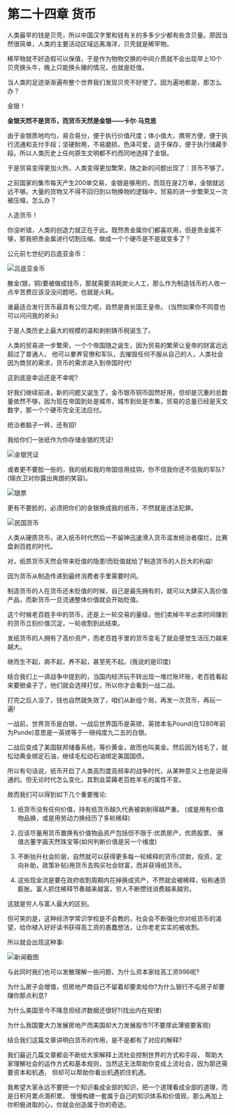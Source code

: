 # 第二十四章 货币

人类最早的钱是贝壳，所以中国汉字里和钱有关的多多少少都有些含贝量。原因当然很简单，人类的主要活动区域远离海洋，贝壳就是稀罕物。

稀罕物就不好造假可以保值，于是作为物物交换的中间介质就不会出现早上10个贝壳换头牛，晚上只能换头猪的情况，也就是贬值。

当人类的足迹渐渐遍布整个世界我们发现贝壳不好使了。因为遍地都是，那怎么办？

金银！

**金银天然不是货币，而货币天然是金银——卡尔·马克思**

由于金银质地均匀，易合易分，便于执行价值尺度；体小值大，携带方便，便于执行流通和支付手段；坚硬耐用，不易磨损，色泽可爱，适于保存，便于执行储藏手段。所以人类历史上任何原生文明都不约而同地选择了金银。

于是贸易变得更加火热，人类变得更加繁荣，随之新的问题出现了：货币不够了。

之前国家的集市每天产生200单交易，金银是够用的，而现在是2万单，金银就远远不够。大量的货物又不得不回归到以物换物的逻辑中，贸易的进一步繁荣又一次被压缩，怎么办？

人造货币！

你没听错，人类的创造力就正在于此。既然贵金属你们都喜欢用，但是贵金属不够，那我把贵金属进行切割压缩，做成一个个硬币是不是就变多了？

公元前七世纪的吕底亚金币：

![吕底亚金币](/images/元认知/吕底亚金币.png)

散金(银，铜)要被做成钱币，那就需要消耗炭火人工，那么作为制造钱币的人收一点辛苦费应该没没问题吧，也就是火耗。

谁最适合发行货币最具有公信力呢，自然是酋长国王皇帝。
(当然如果你不同意也可以问问我的斧头)

于是人类历史上最大的规模的温和剥削铸币税诞生了。

人类的贸易进一步繁荣，一个个帝国随之诞生，因为贸易的繁荣让皇帝的财富远远超过了普通人，
他可以豢养官僚和军队，去摧毁任何不服从自己的人，人类社会因为商贸的需求，货币的需求进入到帝国时代!

这到底是幸运还是不幸呢?

好我们继续前进，新的问题又诞生了，金币银币铜币固然好用，但却是沉重的总数量依然不够，因为现在帝国到处是城市，城市到处是市集，贸易的总量已经是天文数字，那一个个硬币完全无法应付。

统治者脑子一转，还有招!

我给你们一张纸作为你存储金银的凭证!

![金银凭证](/images/元认知/金银凭证.png)

或者更不要脸一些的，我的纸和我的帝国信用挂钩，你不信我你还不信我的军队?(锦衣卫对你露出爽朗的笑容)。

![银票](/images/元认知/银票.png)

更有不要脸的，必须把你们的金银换成我的纸币，不然就是违法犯罪。

![民国货币](/images/元认知/民国货币.png)

人类从硬质货币，进入纸币时代然后一不留神迅速滑入货币滥发统治者摆烂，比赛盘剥百姓的时代。

对，纸质货币天然会带来贬值的隐患!而贬值就给了制造货币的人巨大的利益!

因为货币从制造传递到最终消费者手里需要时间。

制造货币的人在货币还未贬值的时候，自己是最先拥有的，就可以大肆买入高价值产品，而新货币一旦流通整体价值就会开始贬值。

这个时候老百姓手中的货币，还是上一轮交易的量级，他们卖掉牛羊出卖时间赚到的货币立刻价值沉淀，一轮收割到此结束。

发纸货币的人拥有了高价资产，而老百姓手里的货币变毛了就会感觉生活压力越来越大。

继而生不起，病不起，养不起，甚至死不起。(我说的是印度)

结合我们上一讲战争中提到的，当国内经济玩不转出现一堆烂账坏账，老百姓看起来要掀桌子了，他们就会选择打仗，所以你才会看到一战二战。

打完之后人没了，钱也自然就失效了，咱们从新组个局，再发一次货币，再玩一遍!

一战前，世界货币是白银，一战后世界国币是英镑，英镑本名Pound(在1280年前为Punde)意思是一英镑等于一磅纯度九二五的白银。

二战后变成了美国联邦储备系统，等价黄金，故而也叫美金。然后因为钱毛了，就松动黄金绑定石油，继续毛松动石油绑定美国国债。

所以有句话说，纸币开启了人类高烈度高频率的战争时代，从某种意义上也是说得通的。但无论时代怎么变化，其割韭菜薅老百姓羊毛的属性不变。

故而我们可以得到如下几个重要推论:

1. 纸货币没有任何价值，持有纸货币越久代表被剥削得越严重。
(或是用有价值物品换，或是用劳动力换经历了多轮稀释)

2. 应该尽量用货币置换有价值物品资产包括但不限于:优质房产，优质股票，
保值古董字画天然珠宝等(如何判断价值是另一个维度)

3. 不断抬升社会阶层，自然就可以获得更多每一轮稀释的货币(贷款，投资，定向补助，政策补贴)用货币去购买社会财富，而非获得纸货币。

4. 这些现金流是要在政府收割周期内花掉换成资产，不然就会被稀释，俗称通货膨胀。富人抓住稀释节奏越来越富，穷人不断攒钱消费越来越穷。

这就是穷人与富人最大的区别。

但可笑的是，这种经济学常识学校是不会教的，社会会不断强化你对纸货币的渴望，给你植入好好读书获得高工资的愚蠢想法，让你老老实实的被收割。

所以就会出现这种事:

![新闻截图](/images/元认知/新闻截图.png)

与此同时我们也可以发散理解一些问题，为什么资本家给高工资996呢?

为什么房子会增值，但房地产商自己不留着却要卖给你?为什么银行不屯房子却要赚你那点利息?

为什么美国至今不降息但经济数据还很好?(找出内在规律)

为什么我国要大力发展房地产而美国却大力发展股市?(不要厚此薄彼要客观)

结合我们这篇文章讲明白货币的作用，是不是都有了对应的解释?

我们最近几篇文章都会不断给大家解释上流社会控制世界的方式和手段，
帮助大家理解社会的运作方式和基本规则，当然这无法帮助你变成上流社会，因为那还需要资本和机遇，
但却可以帮助你看出机遇抓住机遇。

我希望大家永远不要把一个知识看成全部的知识，把一个道理看成全部的道理，而是日积月累点滴积累，
慢慢构建一套属于自己的知识体系和价值观，那么再加上你积极进取的心，你就会创造属于你的奇迹。

